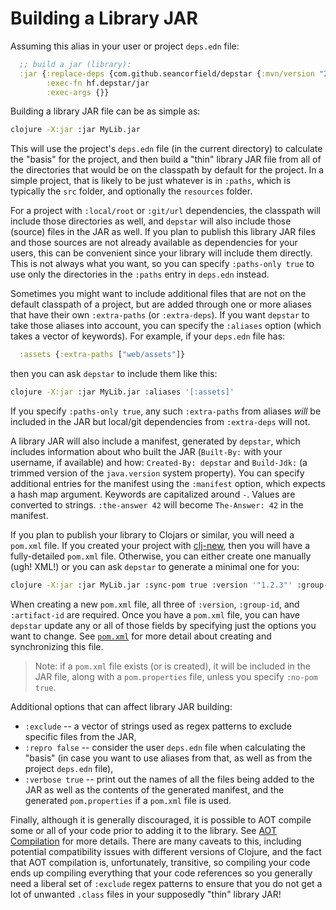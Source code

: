 # Building a Library JAR

Assuming this alias in your user or project `deps.edn` file:

```clojure
  ;; build a jar (library):
  :jar {:replace-deps {com.github.seancorfield/depstar {:mvn/version "2.1.253"}}
        :exec-fn hf.depstar/jar
        :exec-args {}}
```

Building a library JAR file can be as simple as:

```bash
clojure -X:jar :jar MyLib.jar
```

This will use the project's `deps.edn` file (in the current directory) to calculate the "basis" for the project, and then build a "thin" library JAR file from all of the directories that would be on the classpath by default for the project. In a simple project, that is likely to be just whatever is in `:paths`, which is typically the `src` folder, and optionally the `resources` folder.

For a project with `:local/root` or `:git/url` dependencies, the classpath will include those directories as well, and `depstar` will also include those (source) files in the JAR as well. If you plan to publish this library JAR files and those sources are not already available as dependencies for your users, this can be convenient since your library will include them directly. This is not always what you want, so you can specify `:paths-only true` to use only the directories in the `:paths` entry in `deps.edn` instead.

Sometimes you might want to include additional files that are not on the default classpath of a project, but are added through one or more aliases that have their own `:extra-paths` (or `:extra-deps`). If you want `depstar` to take those aliases into account, you can specify the `:aliases` option (which takes a vector of keywords). For example, if your `deps.edn` file has:

```clojure
  :assets {:extra-paths ["web/assets"]}
```

then you can ask `depstar` to include them like this:

```bash
clojure -X:jar :jar MyLib.jar :aliases '[:assets]'
```

If you specify `:paths-only true`, any such `:extra-paths` from aliases _will_ be included in the JAR but local/git dependencies from `:extra-deps` will not.

A library JAR will also include a manifest, generated by `depstar`, which includes information about who built the JAR (`Built-By:` with your username, if available) and how: `Created-By: depstar` and `Build-Jdk:` (a trimmed version of the `java.version` system property). You can specify additional entries for the manifest using the `:manifest` option, which expects a hash map argument. Keywords are capitalized around `-`. Values are converted to strings. `:the-answer 42` will become `The-Answer: 42` in the manifest.

If you plan to publish your library to Clojars or similar, you will need a `pom.xml` file. If you created your project with [clj-new](https://github.com/seancorfield/clj-new), then you will have a fully-detailed `pom.xml` file. Otherwise, you can either create one manually (ugh! XML!) or you can ask `depstar` to generate a minimal one for you:

```bash
clojure -X:jar :jar MyLib.jar :sync-pom true :version '"1.2.3"' :group-id io.github.myname :artifact-id my-cool-lib
```

When creating a new `pom.xml` file, all three of `:version`, `:group-id`, and `:artifact-id` are required.
Once you have a `pom.xml` file, you can have `depstar` update any or all of those fields by specifying just the options you want to change. See [`pom.xml`](pom-xml.md) for more detail about creating and synchronizing this file.

> Note: if a `pom.xml` file exists (or is created), it will be included in the JAR file, along with a `pom.properties` file, unless you specify `:no-pom true`.

Additional options that can affect library JAR building:
* `:exclude` -- a vector of strings used as regex patterns to exclude specific files from the JAR,
* `:repro false` -- consider the user `deps.edn` file when calculating the "basis" (in case you want to use aliases from that, as well as from the project `deps.edn` file),
* `:verbose true` -- print out the names of all the files being added to the JAR as well as the contents of the generated manifest, and the generated `pom.properties` if a `pom.xml` file is used.

Finally, although it is generally discouraged, it is possible to AOT compile some or all of your code prior to adding it to the library. See [AOT Compilation](aot.md) for more details. There are many caveats to this, including potential compatibility issues with different versions of Clojure, and the fact that AOT compilation is, unfortunately, transitive, so compiling your code ends up compiling everything that your code references so you generally need a liberal set of `:exclude` regex patterns to ensure that you do not get a lot of unwanted `.class` files in your supposedly "thin" library JAR!
